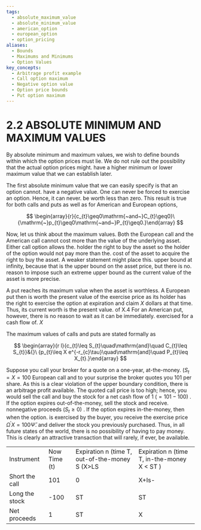```yaml
---
tags:
  - absolute_maximum_value
  - absolute_minimum_value
  - american_option
  - european_option
  - option_pricing
aliases:
  - Bounds
  - Maximums and Minimums
  - Option Values
key_concepts:
  - Arbitrage profit example
  - Call option maximum
  - Negative option value
  - Option price bounds
  - Put option maximum
---
```


# 2.2 ABSOLUTE MINIMUM AND MAXIMUM VALUES

By absolute minimum and maximum values, we wish to define bounds within which the option prices must lie. We do not rule out the possibility that the actual option prices might. have a higher minimum or lower maximum value that we can establish later.

The first absolute minimum value that we can easily specify is that an option cannot. have a negative value. One can never be forced to exercise an option. Hence, it can never. be worth less than zero. This result is true for both calls and puts as well as for American and European options,

$$
\begin{array}{r}{c_{t}\geq0\mathrm{~and~}C_{t}\geq0}\ {\mathrm{~}p_{t}\geq0\mathrm{~and~}P_{t}\geq0.}\end{array}
$$

Now, let us think about the maximum values. Both the European call and the American call cannot cost more than the value of the underlying asset. Either call option allows the. holder the right to buy the asset so the holder of the option would not pay more than the. cost of the asset to acquire the right to buy the asset. A weaker statement might place this. upper bound at infinity, because that is the upper bound on the asset price, but there is no. reason to impose such an extreme upper bound as the current value of the asset is more precise.

A put reaches its maximum value when the asset is worthless. A European put then is worth the present value of the exercise price as its holder has the right to exercise the option at expiration and claim $X$ dollars at that time. Thus, its current worth is the present value. of X.4 For an American put, however, there is no reason to wait as it can be immediately. exercised for a cash flow of. $X$

The maximum values of calls and puts are stated formally as

$$
\begin{array}{r l}{c_{t}\leq S_{t}\quad\mathrm{and}\quad C_{t}\leq S_{t}}&{}\ {p_{t}\leq X e^{-r_{c}\tau}\quad\mathrm{and}\quad P_{t}\leq X_{t}.}\end{array}
$$

Suppose you call your broker for a quote on a one-year, at-the-money. $(S_{t}=X=100$ European call and to your surprise the broker quotes you 101 per share. As this is a clear violation of the upper boundary condition, there is an arbitrage profit available. The quoted call price is too high; hence, you would sell the call and buy the stock for a net cash flow of 1 $(=101-100)$ . If the option expires out-of-the-money, sell the stock and receive. nonnegative proceeds $\left(S_{t}\geq0\right)$ . If the option expires in-the-money, then when the option. is exercised by the buyer, you receive the exercise price $\mathit{\Omega}^{\prime}X=100\mathit{\check{\Psi}}.$ and deliver the stock you previously purchased. Thus, in all future states of the world, there is no possibility of having to pay money. This is clearly an attractive transaction that will rarely, if ever, be available.

<html><body><table><tr><td>Instrument</td><td>Now Time (t)</td><td>Expiration n (time T, out-of-the-money S (X>LS</td><td>Expiration n (time T, in-the-money X < ST )</td></tr><tr><td>Short the call</td><td>101</td><td>0</td><td>X+Is-</td></tr><tr><td>Long the stock</td><td>-100</td><td>ST</td><td>ST</td></tr><tr><td>Net proceeds</td><td>1</td><td>ST</td><td>X</td></tr></table></body></html>
